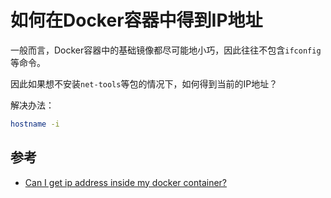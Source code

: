 # 如何在Docker容器中得到IP地址

一般而言，Docker容器中的基础镜像都尽可能地小巧，因此往往不包含`ifconfig`等命令。

因此如果想不安装`net-tools`等包的情况下，如何得到当前的IP地址？

解决办法：

````bash
hostname -i
````

## 参考

- [Can I get ip address inside my docker container?](https://stackoverflow.com/questions/27670495/can-i-get-ip-address-inside-my-docker-container)


